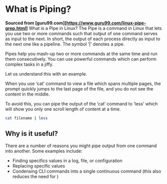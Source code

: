 # What is Piping?

__Sourced from [guru99.com][https://www.guru99.com/linux-pipe-grep.html]__
What is a Pipe in Linux?
The Pipe is a command in Linux that lets you use two or more commands such that output of one command serves as input to the next. In short, the output of each process directly as input to the next one like a pipeline. The symbol ‘|’ denotes a pipe.

Pipes help you mash-up two or more commands at the same time and run them consecutively. You can use powerful commands which can perform complex tasks in a jiffy.

Let us understand this with an example.

When you use ‘cat’ command to view a file which spans multiple pages, the prompt quickly jumps to the last page of the file, and you do not see the content in the middle.

To avoid this, you can pipe the output of the ‘cat’ command to ‘less’ which will show you only one scroll length of content at a time.

```bash
cat filename | less
```

## Why is it useful?

There are a number of reasons you might pipe output from one command into another. Some examples include:

- Finding specifics values in a log, file, or configuration
- Replacing specific values
- Condensing CLI commands into a single continuous command (this also reduces the need for )  
